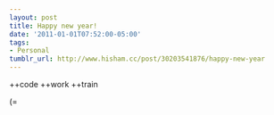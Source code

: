 ```yaml
---
layout: post
title: Happy new year!
date: '2011-01-01T07:52:00-05:00'
tags:
- Personal
tumblr_url: http://www.hisham.cc/post/30203541876/happy-new-year
---
```

++code
++work
++train

(=
